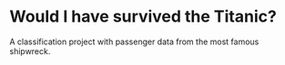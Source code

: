 # Would I have survived the Titanic?

A classification project with passenger data from the most famous shipwreck. 